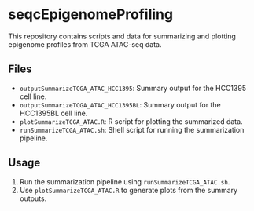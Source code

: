 # seqcEpigenomeProfiling

This repository contains scripts and data for summarizing and plotting epigenome profiles from TCGA ATAC-seq data.

## Files

- `outputSummarizeTCGA_ATAC_HCC1395`: Summary output for the HCC1395 cell line.
- `outputSummarizeTCGA_ATAC_HCC1395BL`: Summary output for the HCC1395BL cell line.
- `plotSummarizeTCGA_ATAC.R`: R script for plotting the summarized data.
- `runSummarizeTCGA_ATAC.sh`: Shell script for running the summarization pipeline.

## Usage

1. Run the summarization pipeline using `runSummarizeTCGA_ATAC.sh`.
2. Use `plotSummarizeTCGA_ATAC.R` to generate plots from the summary outputs.
